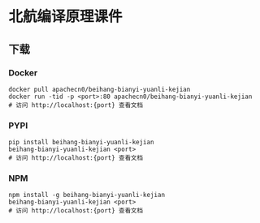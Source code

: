 # 北航编译原理课件

## 下载

### Docker

```
docker pull apachecn0/beihang-bianyi-yuanli-kejian
docker run -tid -p <port>:80 apachecn0/beihang-bianyi-yuanli-kejian
# 访问 http://localhost:{port} 查看文档
```

### PYPI

```
pip install beihang-bianyi-yuanli-kejian
beihang-bianyi-yuanli-kejian <port>
# 访问 http://localhost:{port} 查看文档
```

### NPM

```
npm install -g beihang-bianyi-yuanli-kejian
beihang-bianyi-yuanli-kejian <port>
# 访问 http://localhost:{port} 查看文档
```